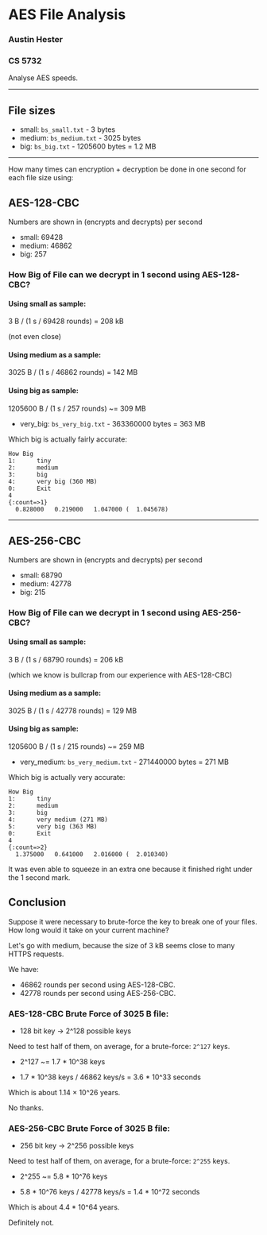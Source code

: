 # AES File Analysis
### Austin Hester
### CS 5732

Analyse AES speeds.

----

## File sizes

* small:  `bs_small.txt`  - 3 bytes
* medium: `bs_medium.txt` - 3025 bytes
* big:    `bs_big.txt`    - 1205600 bytes = 1.2 MB

----

How many times can encryption + decryption be done in one second for each file
size using:

## AES-128-CBC

Numbers are shown in (encrypts and decrypts) per second

* small:  69428 
* medium: 46862
* big:    257

### How Big of File can we decrypt in 1 second using AES-128-CBC?

#### Using small as sample:
3 B / (1 s / 69428 rounds) = 208 kB

(not even close)

#### Using medium as a sample:
3025 B / (1 s / 46862 rounds) = 142 MB 

#### Using big as sample:
1205600 B / (1 s / 257 rounds) ~= 309 MB

* very_big:    `bs_very_big.txt`    - 363360000 bytes = 363 MB

Which big is actually fairly accurate:
```
How Big
1:      tiny
2:      medium
3:      big
4:      very big (360 MB)
0:      Exit
4
{:count=>1}
  0.828000   0.219000   1.047000 (  1.045678)
  ```

----

## AES-256-CBC

Numbers are shown in (encrypts and decrypts) per second

* small:  68790
* medium: 42778
* big:    215

### How Big of File can we decrypt in 1 second using AES-256-CBC?

#### Using small as sample:
3 B / (1 s / 68790 rounds) = 206 kB

(which we know is bullcrap from our experience with AES-128-CBC)

#### Using medium as a sample:
3025 B / (1 s / 42778 rounds) = 129 MB 

#### Using big as sample:
1205600 B / (1 s / 215 rounds) ~= 259 MB

* very_medium:    `bs_very_medium.txt`    - 271440000 bytes = 271 MB

Which big is actually very accurate:
```
How Big
1:      tiny
2:      medium
3:      big
4:      very medium (271 MB)
5:      very big (363 MB)
0:      Exit
4
{:count=>2}
  1.375000   0.641000   2.016000 (  2.010340)
  ```

It was even able to squeeze in an extra one because it finished right under the 1 second mark.

## Conclusion

Suppose it were necessary to brute-force the key to break one of your files. How long would it take on your current machine?  

Let's go with medium, because the size of 3 kB seems close to many HTTPS requests.

We have: 

* 46862 rounds per second using AES-128-CBC.
* 42778 rounds per second using AES-256-CBC.

### AES-128-CBC Brute Force of 3025 B file:

* 128 bit key -> 2^128 possible keys

Need to test half of them, on average, for a brute-force: `2^127` keys.

* 2^127 ~= 1.7 * 10^38 keys

* 1.7 * 10^38 keys / 46862 keys/s = 3.6 * 10^33 seconds

Which is about 1.14 × 10^26 years.

No thanks.

### AES-256-CBC Brute Force of 3025 B file:

* 256 bit key -> 2^256 possible keys

Need to test half of them, on average, for a brute-force: `2^255` keys.

* 2^255 ~= 5.8 * 10^76 keys

* 5.8 * 10^76 keys / 42778 keys/s = 1.4 * 10^72 seconds

Which is about 4.4 * 10^64 years.

Definitely not.
